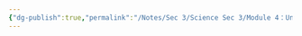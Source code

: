 ```yaml
---
{"dg-publish":true,"permalink":"/Notes/Sec 3/Science Sec 3/Module 4：Univers technologique/Chapitre 11：Le language des lignes/11.4：Les informations supplémentaires/"}
---
```


